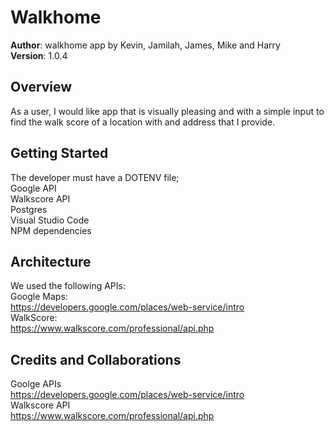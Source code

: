 # Walkhome
**Author**: walkhome app by Kevin, Jamilah, James, Mike and Harry<br/>
**Version**: 1.0.4<br/> 

## Overview
As a user, I would like app that is visually pleasing and with a simple input to find the walk score of a location  with and address that I provide.

## Getting Started
The developer must have a DOTENV file;<br/>
Google API<br/>
Walkscore API<br/>
Postgres<br/>
Visual Studio Code<br/>
NPM dependencies

## Architecture
We used the following APIs:<br/>
Google Maps:<br/>
https://developers.google.com/places/web-service/intro <br/>
WalkScore: <br/>
https://www.walkscore.com/professional/api.php <br/>

## Credits and Collaborations
Goolge APIs <br/>
https://developers.google.com/places/web-service/intro <br/>
Walkscore API <br/>
https://www.walkscore.com/professional/api.php <br/>
